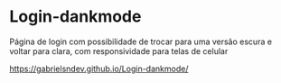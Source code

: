 # Login-dankmode
 Página de login com possibilidade de trocar para uma versão escura e voltar para clara, com responsividade para telas de celular
 
https://gabrielsndev.github.io/Login-dankmode/
